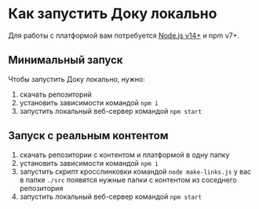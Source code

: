 # Как запустить Доку локально

Для работы с платформой вам потребуется [Node.js v14+](https://nodejs.org/en/) и npm v7+.

## Минимальный запуск

Чтобы запустить Доку локально, нужно:

1. скачать репозиторий
1. установить зависимости командой `npm i`
1. запустить локальный веб-сервер командой `npm start`

## Запуск с реальным контентом

1. скачать репозитории с контентом и платформой в одну папку
1. установить зависимости командой `npm i`
1. запустить скрипт кросслинковки командой `node make-links.js` у вас в папке `./src` появятся нужные папки с контентом из соседнего репозитория
1. запустить локальный веб-сервер командой `npm start`
